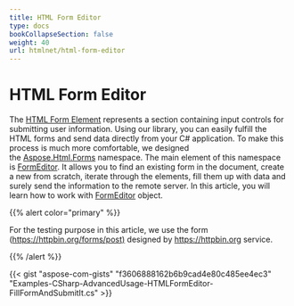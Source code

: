 ```yaml
---
title: HTML Form Editor
type: docs
bookCollapseSection: false
weight: 40
url: htmlnet/html-form-editor
---
```


# **HTML Form Editor**
The [HTML Form Element](https://apireference.aspose.com/net/html/aspose.html/htmlformelement) represents a section containing input controls for submitting user information. Using our library, you can easily fulfill the HTML forms and send data directly from your C# application. To make this process is much more comfortable, we designed the [Aspose.Html.Forms](https://apireference.aspose.com/net/html/aspose.html.forms/) namespace. The main element of this namespace is [FormEditor](https://apireference.aspose.com/net/html/aspose.html.forms/formeditor). It allows you to find an existing form in the document, create a new from scratch, iterate through the elements, fill them up with data and surely send the information to the remote server. In this article, you will learn how to work with [FormEditor](https://apireference.aspose.com/net/html/aspose.html.forms/formeditor) object.

{{% alert color="primary" %}} 

For the testing purpose in this article, we use the form (<https://httpbin.org/forms/post)> designed by <https://httpbin.org> service.

{{% /alert %}} 

{{< gist "aspose-com-gists" "f3606888162b6b9cad4e80c485ee4ec3" "Examples-CSharp-AdvancedUsage-HTMLFormEditor-FillFormAndSubmitIt.cs" >}}



